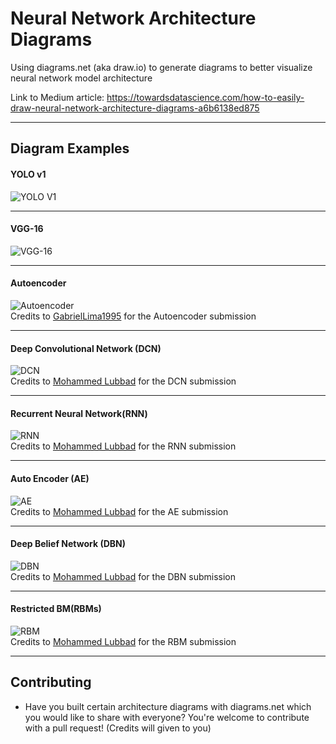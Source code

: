# Neural Network Architecture Diagrams
Using diagrams.net (aka draw.io) to generate diagrams to better visualize neural network model architecture

Link to Medium article: https://towardsdatascience.com/how-to-easily-draw-neural-network-architecture-diagrams-a6b6138ed875
___

## Diagram Examples

#### YOLO v1
![YOLO V1](https://github.com/kennethleungty/Neural-Network-Architecture-Diagrams/blob/main/yolo_v1_image.png?raw=true)
___
#### VGG-16
![VGG-16](https://github.com/kennethleungty/Neural-Network-Architecture-Diagrams/blob/main/vgg16_image.png?raw=true)
___
#### Autoencoder
![Autoencoder](https://github.com/kennethleungty/Neural-Network-Architecture-Diagrams/blob/main/autoencoder_lstm.png?raw=true)  
Credits to [GabrielLima1995](https://github.com/GabrielLima1995) for the Autoencoder submission
___
#### Deep Convolutional Network (DCN)
![DCN](https://github.com/mlubbad/Neural-Network-Architecture-Diagrams/blob/main/Convolutional%20Network%20(DCN).jpg?raw=true)  
Credits to [Mohammed Lubbad](https://github.com/mlubbad) for the DCN submission
___
#### Recurrent Neural Network(RNN)
![RNN](https://github.com/mlubbad/Neural-Network-Architecture-Diagrams/blob/main/Recurrent%20Neural%20Network%20(RNN).jpg?raw=true)  
Credits to [Mohammed Lubbad](https://github.com/mlubbad) for the RNN submission
___
#### Auto Encoder (AE)
![AE](https://github.com/mlubbad/Neural-Network-Architecture-Diagrams/blob/main/Auto%20Encoder%20(AE).jpg?raw=true)  
Credits to [Mohammed Lubbad](https://github.com/mlubbad) for the AE submission
___
#### Deep Belief Network (DBN)
![DBN](https://github.com/mlubbad/Neural-Network-Architecture-Diagrams/blob/main/Deep%20Belief%20Network%20(DBN).jpg?raw=true)  
Credits to [Mohammed Lubbad](https://github.com/mlubbad) for the DBN submission
___
#### Restricted BM(RBMs)
![RBM](https://github.com/mlubbad/Neural-Network-Architecture-Diagrams/blob/main/Restricted%20BM%20(RBMs).jpg?raw=true)  
Credits to [Mohammed Lubbad](https://github.com/mlubbad) for the RBM submission
___
## Contributing
- Have you built certain architecture diagrams with diagrams.net which you would like to share with everyone? You're welcome to contribute with a pull request! (Credits will given to you)
